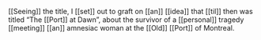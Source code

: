 [[Seeing]] the title, I [[set]] out to graft on [[an]] [[idea]] that [[til]] then was titled “The [[Port]] at Dawn”, about the survivor of a [[personal]] tragedy [[meeting]] [[an]] amnesiac woman at the [[Old]] [[Port]] of Montreal.  